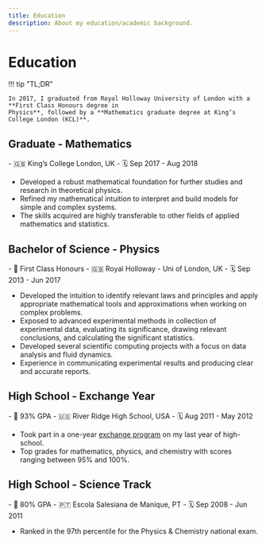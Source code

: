 ```yaml
---
title: Education
description: About my education/academic background.
---
```


# Education

!!! tip "TL;DR"

    In 2017, I graduated from Royal Holloway University of London with a **First Class Honours degree in
    Physics**, followed by a **Mathematics graduate degree at King’s College London (KCL)**.

## Graduate - Mathematics

<div class="grid cards grid-professional-experience" markdown>
- 🇬🇧 King’s College London, UK
- 🗓️ Sep 2017 - Aug 2018
</div>

- Developed a robust mathematical foundation for further studies and research in theoretical physics.
- Refined my mathematical intuition to interpret and build models for simple and complex systems.
- The skills acquired are highly transferable to other fields of applied mathematics and statistics.

## Bachelor of Science - Physics

<div class="grid cards grid-professional-experience" markdown>
- 🎯 First Class Honours
- 🇬🇧 Royal Holloway - Uni of London, UK
- 🗓️ Sep 2013 - Jun 2017
</div>

- Developed the intuition to identify relevant laws and principles and apply appropriate mathematical tools
  and approximations when working on complex problems.
- Exposed to advanced experimental methods in collection of experimental data, evaluating its significance,
  drawing relevant conclusions, and calculating the significant statistics.
- Developed several scientific computing projects with a focus on data analysis and fluid dynamics.
- Experience in communicating experimental results and producing clear and accurate reports.

## High School - Exchange Year

<div class="grid cards grid-professional-experience" markdown>
- 🎯 93% GPA
- 🇺🇸 River Ridge High School, USA
- 🗓️ Aug 2011 - May 2012
</div>

- Took part in a one-year [exchange program](https://afs.org/) on my last year of high-school.
- Top grades for mathematics, physics, and chemistry with scores ranging between 95% and 100%.

## High School - Science Track

<div class="grid cards grid-professional-experience" markdown>
- 🎯 80% GPA
- 🇵🇹 Escola Salesiana de Manique, PT
- 🗓️ Sep 2008 - Jun 2011
</div>

- Ranked in the 97th percentile for the Physics & Chemistry national exam.
